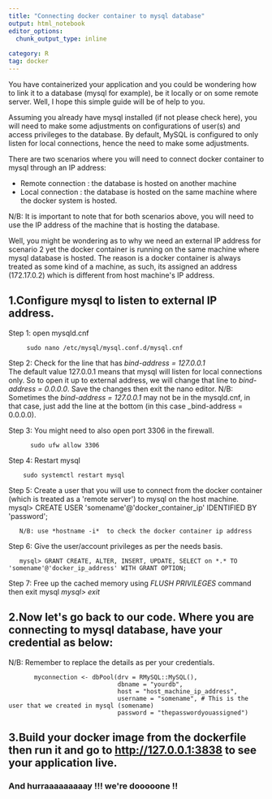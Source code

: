 ```yaml
---
title: "Connecting docker container to mysql database"
output: html_notebook
editor_options: 
  chunk_output_type: inline
  
category: R
tag: docker  
---
```



You have containerized your application and you could be wondering how to link it to a database (mysql for example), be it locally or on some remote server. Well, I hope this simple guide will be of help to you.  

 Assuming you already have mysql installed (if not please check here), you will need to make some adjustments on configurations of user(s) and access privileges to the database. By default, MySQL is configured to only listen for local connections, hence the need to make some adjustments. 
 
 There are two scenarios where you will need to connect docker container to mysql through an IP address: 
 
   * Remote connection : the database is hosted on another machine   
   * Local connection : the database is hosted on the same machine where the docker system is hosted.  
   
   N/B: It is important to note that for both scenarios above, you will need to use the IP address of the machine that is hosting the database.  
   
 Well, you might be wondering as to why we need an external IP address for scenario 2 yet the docker container is running on the same machine where mysql database is hosted. The reason is a docker container is always treated as some kind of a machine, as such, its assigned an address (172.17.0.2) which is different from host machine's IP address.    
 
## 1.Configure mysql to listen to external IP address.   
  Step 1: open mysqld.cnf    
  
  
         sudo nano /etc/mysql/mysql.conf.d/mysql.cnf
         
  Step 2: Check for the line that has _bind-address = 127.0.0.1_    
         The default value 127.0.0.1 means that mysql will listen for local connections only. So to open it up to external address, we will change that line to _bind-address  = 0.0.0.0_. Save the changes then exit the nano editor.
         N/B: Sometimes the _bind-address = 127.0.0.1_ may not be in the mysqld.cnf, in that case, just add the line at the bottom (in this case _bind-address = 0.0.0.0).    
         
         
  Step 3: You might need to also open port 3306 in the firewall.     
  
          sudo ufw allow 3306
         
  Step 4: Restart mysql     
  
        sudo systemctl restart mysql    
        
  Step 5: Create a user that you will use to connect from the docker container (which is treated as a 'remote server') to mysql on the host machine.       
       mysql> CREATE USER 'somename'@'docker_container_ip' IDENTIFIED BY 'password';    
       
       N/B: use *hostname -i*  to check the docker container ip address
       
       
  Step 6: Give the user/account privileges as per the needs basis.   
  
       mysql> GRANT CREATE, ALTER, INSERT, UPDATE, SELECT on *.* TO 'somename'@'docker_ip_address' WITH GRANT OPTION;   
       
       
  Step 7: Free up the cached memory using *FLUSH PRIVILEGES* command then exit mysql *mysql> exit*    
  
## 2.Now let's go back to our code. Where you are connecting to mysql database, have your credential as below:    
  N/B: Remember to replace the details as per your credentials.   
  
  
           myconnection <- dbPool(drv = RMySQL::MySQL(),
                                  dbname = "yourdb",
                                  host = "host_machine_ip_address", 
                                  username = "somename", # This is the user that we created in mysql (somename)
                                  password = "thepasswordyouassigned") 
                                  
  
       
## 3.Build your docker image from the dockerfile then run it and go to http://127.0.0.1:3838 to see your application live.   
  
### And hurraaaaaaaaay !!! we're dooooone !!
   
   
        

